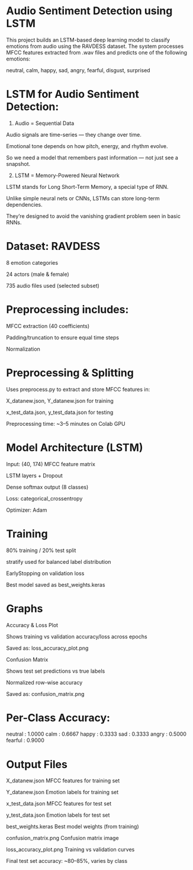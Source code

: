 # Audio Sentiment Detection using LSTM
This project builds an LSTM-based deep learning model to classify emotions from audio using the RAVDESS dataset. The system processes MFCC features extracted from .wav files and predicts one of the following emotions:

neutral, calm, happy, sad, angry, fearful, disgust, surprised

# LSTM for Audio Sentiment Detection:

1. Audio = Sequential Data
   
Audio signals are time-series — they change over time.

Emotional tone depends on how pitch, energy, and rhythm evolve.

So we need a model that remembers past information — not just see a snapshot.

2. LSTM = Memory-Powered Neural Network

LSTM stands for Long Short-Term Memory, a special type of RNN.

Unlike simple neural nets or CNNs, LSTMs can store long-term dependencies.

They’re designed to avoid the vanishing gradient problem seen in basic RNNs.


# Dataset: RAVDESS

8 emotion categories

24 actors (male & female)

735 audio files used (selected subset)

# Preprocessing includes:

MFCC extraction (40 coefficients)

Padding/truncation to ensure equal time steps

Normalization

# Preprocessing & Splitting

Uses preprocess.py to extract and store MFCC features in:

X_datanew.json, Y_datanew.json for training

x_test_data.json, y_test_data.json for testing

Preprocessing time: ~3–5 minutes on Colab GPU

# Model Architecture (LSTM)

Input: (40, 174) MFCC feature matrix

LSTM layers + Dropout

Dense softmax output (8 classes)

Loss: categorical_crossentropy

Optimizer: Adam

# Training

80% training / 20% test split

stratify used for balanced label distribution

EarlyStopping on validation loss

Best model saved as best_weights.keras

# Graphs

Accuracy & Loss Plot

Shows training vs validation accuracy/loss across epochs

Saved as: loss_accuracy_plot.png

Confusion Matrix

Shows test set predictions vs true labels

Normalized row-wise accuracy

Saved as: confusion_matrix.png

# Per-Class Accuracy:

neutral : 1.0000
calm    : 0.6667
happy   : 0.3333
sad     : 0.3333
angry   : 0.5000
fearful : 0.9000


# Output Files

X_datanew.json	MFCC features for training set

Y_datanew.json	Emotion labels for training set

x_test_data.json	MFCC features for test set

y_test_data.json	Emotion labels for test set

best_weights.keras	Best model weights (from training)

confusion_matrix.png	Confusion matrix image

loss_accuracy_plot.png	Training vs validation curves



Final test set accuracy: ~80–85%, varies by class
